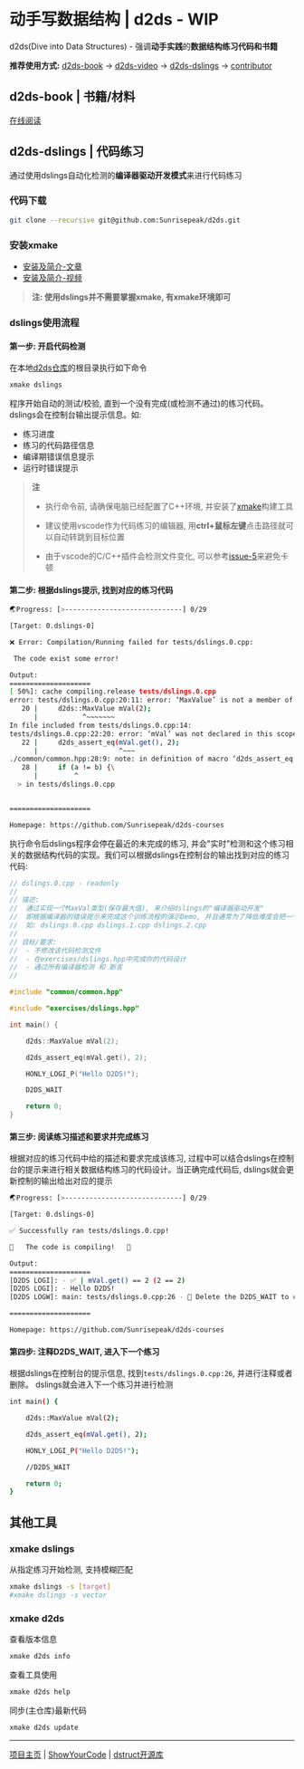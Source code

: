 # 动手写数据结构 | d2ds - WIP

d2ds(Dive into Data Structures) - 强调**动手实践**的**数据结构练习代码和书籍**

**推荐使用方式:** [d2ds-book](https://sunrisepeak.github.io/d2ds/) -> [d2ds-video](https://www.bilibili.com/video/BV1hD421T7sU) -> [d2ds-dslings](https://github.com/Sunrisepeak/d2ds/tree/main/exercises) -> [contributor]()


## d2ds-book | 书籍/材料

[在线阅读](https://sunrisepeak.github.io/d2ds/)

## d2ds-dslings | 代码练习

通过使用dslings自动化检测的**编译器驱动开发模式**来进行代码练习

### 代码下载

```bash
git clone --recursive git@github.com:Sunrisepeak/d2ds.git
```

### 安装xmake

- [安装及简介-文章](https://github.com/Sunrisepeak/HelloWorld/tree/main/tools/xmake)
- [安装及简介-视频](https://www.bilibili.com/video/BV1EK421h7G7/?spm_id_from=333.999.0.0&vd_source=eac75885a69b523024571c4df766896f)

> **注: 使用dslings并不需要掌握xmake, 有xmake环境即可**

### dslings使用流程

#### 第一步: 开启代码检测

在本地[d2ds仓库](https://github.com/Sunrisepeak/d2ds)的根目录执行如下命令

```bash
xmake dslings
```

程序开始自动的测试/校验, 直到一个没有完成(或检测不通过)的练习代码。dslings会在控制台输出提示信息。如:

- 练习进度
- 练习的代码路径信息
- 编译期错误信息提示
- 运行时错误提示

> **注**
> 
> - 执行命令前, 请确保电脑已经配置了C++环境, 并安装了[xmake](https://github.com/xmake-io/xmake)构建工具
>
> - 建议使用vscode作为代码练习的编辑器, 用**ctrl+鼠标左键**点击路径就可以自动转跳到目标位置
>
> - 由于vscode的C/C++插件会检测文件变化, 可以参考[issue-5](https://github.com/Sunrisepeak/d2ds/issues/5)来避免卡顿

#### 第二步: 根据dslings提示, 找到对应的练习代码

```bash
🌏Progress: [>-----------------------------] 0/29

[Target: 0.dslings-0]

❌ Error: Compilation/Running failed for tests/dslings.0.cpp:

 The code exist some error!

Output:
====================
[ 50%]: cache compiling.release tests/dslings.0.cpp
error: tests/dslings.0.cpp:20:11: error: ‘MaxValue’ is not a member of ‘d2ds’
   20 |     d2ds::MaxValue mVal(2);
      |           ^~~~~~~~
In file included from tests/dslings.0.cpp:14:
tests/dslings.0.cpp:22:20: error: ‘mVal’ was not declared in this scope
   22 |     d2ds_assert_eq(mVal.get(), 2);
      |                    ^~~~
./common/common.hpp:28:9: note: in definition of macro ‘d2ds_assert_eq’
   28 |     if (a != b) {\
      |         ^
  > in tests/dslings.0.cpp


====================

Homepage: https://github.com/Sunrisepeak/d2ds-courses
```

执行命令后dslings程序会停在最近的未完成的练习, 并会"实时"检测和这个练习相关的数据结构代码的实现。我们可以根据dslings在控制台的输出找到对应的练习代码:

```cpp
// dslings.0.cpp - readonly
//
// 描述:
//  通过实现一个MaxVal类型(保存最大值), 来介绍dslings的"编译器驱动开发"
//  即根据编译器的错误提示来完成这个训练流程的演示Demo, 并且通常为了降低难度会把一个'数据结构'的实现分成多个检测模块.
//  如: dslings.0.cpp dslings.1.cpp dslings.2.cpp
//
// 目标/要求:
//  - 不修改该代码检测文件
//  - 在exercises/dslings.hpp中完成你的代码设计
//  - 通过所有编译器检测 和 断言
//

#include "common/common.hpp"

#include "exercises/dslings.hpp"

int main() {

    d2ds::MaxValue mVal(2);

    d2ds_assert_eq(mVal.get(), 2);

    HONLY_LOGI_P("Hello D2DS!");

    D2DS_WAIT

    return 0;
}
```

#### 第三步: 阅读练习描述和要求并完成练习

根据对应的练习代码中给的描述和要求完成该练习, 过程中可以结合dslings在控制台的提示来进行相关数据结构练习的代码设计。当正确完成代码后, dslings就会更新控制的输出给出对应的提示

```bash
🌏Progress: [>-----------------------------] 0/29

[Target: 0.dslings-0]

✅ Successfully ran tests/dslings.0.cpp!

🎉   The code is compiling!   🎉

Output:
====================
[D2DS LOGI]: - ✅ | mVal.get() == 2 (2 == 2)
[D2DS LOGI]: - Hello D2DS!
[D2DS LOGW]: main: tests/dslings.0.cpp:26 - 🥳 Delete the D2DS_WAIT to continue...

====================

Homepage: https://github.com/Sunrisepeak/d2ds-courses
```

#### 第四步: 注释D2DS_WAIT, 进入下一个练习

根据dslings在控制台的提示信息, 找到`tests/dslings.0.cpp:26`, 并进行注释或者删除。
dslings就会进入下一个练习并进行检测

```bash
int main() {

    d2ds::MaxValue mVal(2);

    d2ds_assert_eq(mVal.get(), 2);

    HONLY_LOGI_P("Hello D2DS!");

    //D2DS_WAIT

    return 0;
}
```

## 其他工具

### xmake dslings

从指定练习开始检测, 支持模糊匹配

```bash
xmake dslings -s [target]
#xmake dslings -s vector
```

### xmake d2ds

查看版本信息

```bash
xmake d2ds info
```

查看工具使用

```bash
xmake d2ds help
```

同步(主仓库)最新代码

```bash
xmake d2ds update
```

---

[项目主页](https://sunrisepeak.github.io/d2ds-courses/) | [ShowYourCode](https://github.com/Sunrisepeak/d2ds-courses/tree/main/show-your-code) | [dstruct开源库](https://github.com/Sunrisepeak/DStruct)